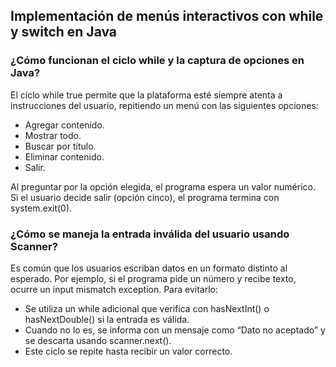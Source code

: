 <h2 align="left"> Implementación de menús interactivos con while y switch en Java </h2>

<h3 align="left"> ¿Cómo funcionan el ciclo while y la captura de opciones en Java? </h3>

<p align="left"> El ciclo while true permite que la plataforma esté siempre atenta a instrucciones del usuario, repitiendo un menú con las siguientes opciones:

* Agregar contenido.
* Mostrar todo.
* Buscar por título.
* Eliminar contenido.
* Salir.

Al preguntar por la opción elegida, el programa espera un valor numérico. Si el usuario decide salir (opción cinco), el programa termina con system.exit(0). </p>

<h3 align="left"> ¿Cómo se maneja la entrada inválida del usuario usando Scanner? </h3>

<p align="left"> Es común que los usuarios escriban datos en un formato distinto al esperado. Por ejemplo, si el programa pide un número y recibe texto, ocurre un input mismatch exception. Para evitarlo:

* Se utiliza un while adicional que verifica con hasNextInt() o hasNextDouble() si la entrada es válida.
* Cuando no lo es, se informa con un mensaje como “Dato no aceptado” y se descarta usando scanner.next().
* Este ciclo se repite hasta recibir un valor correcto. </p>